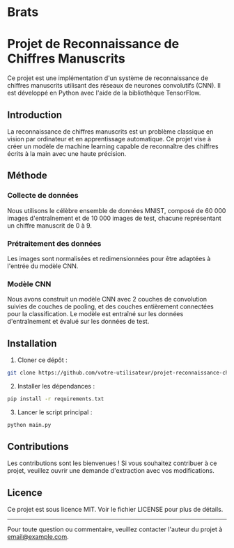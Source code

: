 # Brats
# Projet de Reconnaissance de Chiffres Manuscrits

Ce projet est une implémentation d'un système de reconnaissance de chiffres manuscrits utilisant des réseaux de neurones convolutifs (CNN). Il est développé en Python avec l'aide de la bibliothèque TensorFlow.

## Introduction

La reconnaissance de chiffres manuscrits est un problème classique en vision par ordinateur et en apprentissage automatique. Ce projet vise à créer un modèle de machine learning capable de reconnaître des chiffres écrits à la main avec une haute précision.

## Méthode

### Collecte de données
Nous utilisons le célèbre ensemble de données MNIST, composé de 60 000 images d'entraînement et de 10 000 images de test, chacune représentant un chiffre manuscrit de 0 à 9.

### Prétraitement des données
Les images sont normalisées et redimensionnées pour être adaptées à l'entrée du modèle CNN.

### Modèle CNN
Nous avons construit un modèle CNN avec 2 couches de convolution suivies de couches de pooling, et des couches entièrement connectées pour la classification. Le modèle est entraîné sur les données d'entraînement et évalué sur les données de test.

## Installation

1. Cloner ce dépôt :

```bash
git clone https://github.com/votre-utilisateur/projet-reconnaissance-chiffres-manuscrits.git
```

2. Installer les dépendances :

```bash
pip install -r requirements.txt
```

3. Lancer le script principal :

```bash
python main.py
```

## Contributions

Les contributions sont les bienvenues ! Si vous souhaitez contribuer à ce projet, veuillez ouvrir une demande d'extraction avec vos modifications.

## Licence

Ce projet est sous licence MIT. Voir le fichier LICENSE pour plus de détails.

---

Pour toute question ou commentaire, veuillez contacter l'auteur du projet à [email@example.com](mailto:email@example.com).
